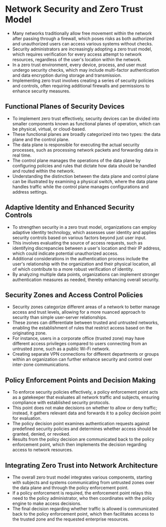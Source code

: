 # Network Security and Zero Trust Model

- Many networks traditionally allow free movement within the network after passing through a firewall, which poses risks as both authorized and unauthorized users can access various systems without checks.
- Security administrators are increasingly adopting a zero trust model, which requires verification for every access attempt to network resources, regardless of the user's location within the network.
- In a zero trust environment, every device, process, and user must undergo security checks, which may include multi-factor authentication and data encryption during storage and transmission.
- Implementing zero trust involves creating a series of security policies and controls, often requiring additional firewalls and permissions to enhance security measures.

## Functional Planes of Security Devices

- To implement zero trust effectively, security devices can be divided into smaller components known as functional planes of operation, which can be physical, virtual, or cloud-based.
- These functional planes are broadly categorized into two types: the data plane and the control plane.
- The data plane is responsible for executing the actual security processes, such as processing network packets and forwarding data in real time.
- The control plane manages the operations of the data plane by configuring policies and rules that dictate how data should be handled and routed within the network.
- Understanding the distinction between the data plane and control plane can be illustrated by examining a physical switch, where the data plane handles traffic while the control plane manages configurations and address settings.

## Adaptive Identity and Enhanced Security Controls

- To strengthen security in a zero trust model, organizations can employ adaptive identity technology, which assesses user identity and applies security controls based on various factors beyond just user input.
- This involves evaluating the source of access requests, such as identifying discrepancies between a user's location and their IP address, which could indicate potential unauthorized access.
- Additional considerations in the authentication process include the user's relationship with the organization and their physical location, all of which contribute to a more robust verification of identity.
- By analyzing multiple data points, organizations can implement stronger authentication measures as needed, thereby enhancing overall security.

## Security Zones and Access Control Policies

- Security zones categorize different areas of a network to better manage access and trust levels, allowing for a more nuanced approach to security than simple user-server relationships.
- These zones can differentiate between trusted and untrusted networks, enabling the establishment of rules that restrict access based on the originating zone.
- For instance, users in a corporate office (trusted zone) may have different access privileges compared to users connecting from an untrusted zone, such as a public Wi-Fi network.
- Creating separate VPN connections for different departments or groups within an organization can further enhance security and control over inter-zone communications.

## Policy Enforcement Points and Decision Making

- To enforce security policies effectively, a policy enforcement point acts as a gatekeeper that evaluates all network traffic and subjects, ensuring compliance with established security protocols.
- This point does not make decisions on whether to allow or deny traffic; instead, it gathers relevant data and forwards it to a policy decision point for evaluation.
- The policy decision point examines authentication requests against predefined security policies and determines whether access should be granted, denied, or revoked.
- Results from the policy decision are communicated back to the policy enforcement point, which then implements the decision regarding access to network resources.

## Integrating Zero Trust into Network Architecture

- The overall zero trust model integrates various components, starting with subjects and systems communicating from untrusted zones over the data plane and through the policy enforcement point.
- If a policy enforcement is required, the enforcement point relays this need to the policy administrator, who then coordinates with the policy engine to make access decisions.
- The final decision regarding whether traffic is allowed is communicated back to the policy enforcement point, which then facilitates access to the trusted zone and the requested enterprise resources.

